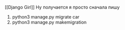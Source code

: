 [[Django Girl]]
Ну получается я просто сначала пишу 
1) python3 manage.py migrate car
2) python3 manage.py makemigration 
